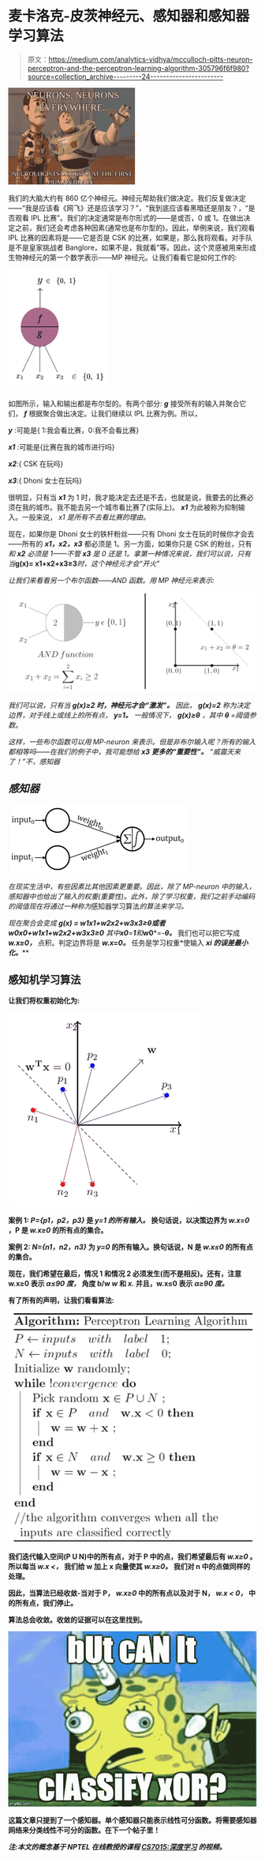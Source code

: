 # 麦卡洛克-皮茨神经元、感知器和感知器学习算法

> 原文：<https://medium.com/analytics-vidhya/mcculloch-pitts-neuron-perceptron-and-the-perceptron-learning-algorithm-305796f6f980?source=collection_archive---------24----------------------->

![](img/e0ec7ab3671e0737827fa6323ccf569e.png)

我们的大脑大约有 860 亿个神经元。神经元帮助我们做决定。我们反复做决定——“我是应该看《网飞》还是应该学习？”，“我到底应该看黑暗还是朋友？，“是否观看 IPL 比赛”。我们的决定通常是布尔形式的——是或否，0 或 1。在做出决定之前，我们还会考虑各种因素(通常也是布尔型的)。因此，举例来说，我们观看 IPL 比赛的因素将是——它是否是 CSK 的比赛，如果是，那么我将观看。对手队是不是皇家挑战者 Banglore，如果不是，我就看”等。因此，这个灵感被用来形成生物神经元的第一个数学表示——MP 神经元。让我们看看它是如何工作的:

![](img/f52122a813480901336c2e77163bf79a.png)

如图所示，输入和输出都是布尔型的。有两个部分: ***g*** 接受所有的输入并聚合它们， ***f*** 根据聚合做出决定。让我们继续以 IPL 比赛为例。所以，

***y*** :可能是{ 1:我会看比赛，0:我不会看比赛}

***x1*** :可能是{比赛在我的城市进行吗}

***x2***:{ CSK 在玩吗}

***x3***:{ Dhoni 女士在玩吗}

很明显，只有当 ***x1*** 为 1 时，我才能决定去还是不去，也就是说，我要去的比赛必须在我的城市。我不能去另一个城市看比赛了(实际上)。 ***x1*** 为此被称为抑制输入。一般来说， *x1 是所有不去看比赛的理由。*

现在，如果你是 Dhoni 女士的铁杆粉丝——只有 Dhoni 女士在玩的时候你才会去——所有的 ***x1，x2，x3*** 都必须是 1。另一方面，如果你只是 CSK 的粉丝，只有*和 ***x2*** 必须是 1——不管 ***x3*** 是 0 还是 1。拿第一种情况来说，我们可以说，只有当***g(x)= x1+x2+x3≥3***时，这个神经元才会“开火”*

*让我们来看看另一个布尔函数——AND 函数。用 MP 神经元来表示:*

*![](img/af6fa8cf20bbbb016b5dbb20a629599e.png)*

*我们可以说，只有当 ***g(x)≥2 时，神经元才会“激发”。*** 因此， ***g(x)=2*** 称为决定边界，对于线上或线上的所有点， ***y=1。*** 一般情况下， ***g(x)≥θ*** ，其中 ***θ*** =阈值参数。*

*这样，一些布尔函数可以用 MP-neuron 来表示。但是非布尔输入呢？所有的输入都相等吗——在我们的例子中，我可能想给 ***x3 更多的“重要性”。*** “威震天来了！”不，感知器*

## *感知器*

*![](img/ed579340a01c8a702a412183681a5107.png)*

*在现实生活中，有些因素比其他因素更重要。因此，除了 MP-neuron 中的输入，感知器中也给出了输入的权重(重要性)。此外，除了学习权重，我们之前手动编码的阈值现在将通过一种称为*感知器学习算法*的算法来学习。*

*现在聚合会变成 ***g(x) = w1x1+w2x2+w3x3≥θ或者 w0x0+w1x1+w2x2+w3x3≥0*** 其中**x0**=***1***和***w0***=-***θ。*** 我们也可以把它写成 ***w.x≥0，*** 点积。判定边界将是 ***w.x=0。*** 任务是学习权重*使输入 ***xi 的误差最小化。*****

## **感知机学习算法**

**让我们将权重初始化为:**

**![](img/c34eba4b90b48a9af342778e93626910.png)**

**案例 1: ***P={p1，p2，p3}*** 是 ***y=1 的所有输入。*** 换句话说，以决策边界为 ***w.x=0*** ，P 是 ***w.x≥0*** 的所有点的集合。**

**案例 2: ***N={n1，n2，n3}*** 为 ***y=0*** 的所有输入。换句话说，N 是 ***w.x≤0*** 的所有点的集合。**

**现在，我们希望在最后，情况 1 和情况 2 必须发生(而不是相反)。还有，注意 w.x≥0 表示 ***α≤90 度，*** 角度 b/w ***w*** 和 ***x.*** 并且，w.x≤0 表示 ***α≥90 度。*****

**有了所有的声明，让我们看看算法:**

**![](img/5f6f6ca1c29b09b6419dbeea85856220.png)**

**我们迭代输入空间(P U N)中的所有点，对于 P 中的点，我们希望最后有 ***w.x≥0*** 。所以每当 ***w.x <，*** 我们给 w 加上 x 向量使其 ***w.x≥0。*** 我们对 n 中的点做同样的处理。**

**因此，当算法已经收敛-当对于 P， ***w.x≥0*** 中的所有点以及对于 N， ***w.x < 0，*** 中的所有点，我们停止。**

**算法总会收敛。收敛的证据可以在这里找到。**

**![](img/35deac2b865a7a795d8918e671ecf08b.png)**

**这篇文章只提到了一个感知器。单个感知器只能表示线性可分函数。将需要感知器网络来分类线性不可分的函数。在下一个帖子里！**

***注:本文的概念基于 NPTEL 在线教授的课程* [*CS7015:深度学习*](https://www.cse.iitm.ac.in/~miteshk/CS7015.html) *的视频。***